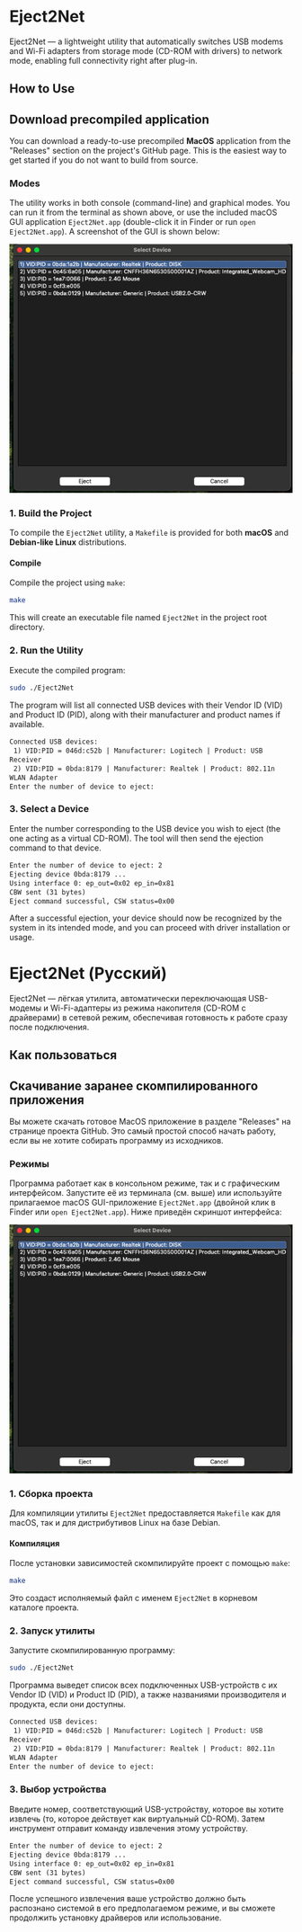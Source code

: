 # Eject2Net

Eject2Net — a lightweight utility that automatically switches USB modems and Wi-Fi adapters from storage mode (CD-ROM with drivers) to network mode, enabling full connectivity right after plug-in.

## How to Use

## Download precompiled application

You can download a ready-to-use precompiled **MacOS** application from the "Releases" section on the project's GitHub page. This is the easiest way to get started if you do not want to build from source.

### Modes

The utility works in both console (command-line) and graphical modes. You can run it from the terminal as shown above, or use the included macOS GUI application `Eject2Net.app` (double-click it in Finder or run `open Eject2Net.app`). A screenshot of the GUI is shown below:

![GUI screenshot](ScreenshotGuiMacos.png)

### 1. Build the Project

To compile the `Eject2Net` utility, a `Makefile` is provided for both **macOS** and **Debian-like Linux** distributions.

#### Compile

Compile the project using `make`:
```bash
make
```
This will create an executable file named `Eject2Net` in the project root directory.

### 2. Run the Utility

Execute the compiled program:
```bash
sudo ./Eject2Net
```

The program will list all connected USB devices with their Vendor ID (VID) and Product ID (PID), along with their manufacturer and product names if available.

```
Connected USB devices:
 1) VID:PID = 046d:c52b | Manufacturer: Logitech | Product: USB Receiver
 2) VID:PID = 0bda:8179 | Manufacturer: Realtek | Product: 802.11n WLAN Adapter
Enter the number of device to eject:
```

### 3. Select a Device

Enter the number corresponding to the USB device you wish to eject (the one acting as a virtual CD-ROM). The tool will then send the ejection command to that device.

```
Enter the number of device to eject: 2
Ejecting device 0bda:8179 ...
Using interface 0: ep_out=0x02 ep_in=0x81
CBW sent (31 bytes)
Eject command successful, CSW status=0x00
```

After a successful ejection, your device should now be recognized by the system in its intended mode, and you can proceed with driver installation or usage.


# Eject2Net (Русский)

Eject2Net — лёгкая утилита, автоматически переключающая USB-модемы и Wi-Fi-адаптеры из режима накопителя (CD-ROM с драйверами) в сетевой режим, обеспечивая готовность к работе сразу после подключения.

## Как пользоваться

## Скачивание заранее скомпилированного приложения

Вы можете скачать готовое MacOS приложение в разделе "Releases" на странице проекта GitHub. Это самый простой способ начать работу, если вы не хотите собирать программу из исходников.

### Режимы

Программа работает как в консольном режиме, так и с графическим интерфейсом. Запустите её из терминала (см. выше) или используйте прилагаемое macOS GUI-приложение `Eject2Net.app` (двойной клик в Finder или `open Eject2Net.app`). Ниже приведён скриншот интерфейса:

![Скриншот GUI](ScreenshotGuiMacos.png)

### 1. Сборка проекта

Для компиляции утилиты `Eject2Net` предоставляется `Makefile` как для macOS, так и для дистрибутивов Linux на базе Debian.

#### Компиляция

После установки зависимостей скомпилируйте проект с помощью `make`:
```bash
make
```
Это создаст исполняемый файл с именем `Eject2Net` в корневом каталоге проекта.

### 2. Запуск утилиты

Запустите скомпилированную программу:
```bash
sudo ./Eject2Net
```

Программа выведет список всех подключенных USB-устройств с их Vendor ID (VID) и Product ID (PID), а также названиями производителя и продукта, если они доступны.

```
Connected USB devices:
 1) VID:PID = 046d:c52b | Manufacturer: Logitech | Product: USB Receiver
 2) VID:PID = 0bda:8179 | Manufacturer: Realtek | Product: 802.11n WLAN Adapter
Enter the number of device to eject:
```

### 3. Выбор устройства

Введите номер, соответствующий USB-устройству, которое вы хотите извлечь (то, которое действует как виртуальный CD-ROM). Затем инструмент отправит команду извлечения этому устройству.

```
Enter the number of device to eject: 2
Ejecting device 0bda:8179 ...
Using interface 0: ep_out=0x02 ep_in=0x81
CBW sent (31 bytes)
Eject command successful, CSW status=0x00
```

После успешного извлечения ваше устройство должно быть распознано системой в его предполагаемом режиме, и вы сможете продолжить установку драйверов или использование.

